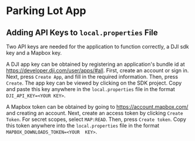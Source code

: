 # Parking Lot App

## Adding API Keys to `local.properties` File
Two API keys are needed for the application to function correctly, a DJI sdk key and a Mapbox key.

A DJI app key can be obtained by registering an application's bundle id at https://developer.dji.com/user/apps/#all. First, create an account or sign in. Next, press `Create App`, and fill in the required information. Then, press `Create`. The app key can be viewed by clicking on the SDK project. Copy and paste this key anywhere in the `local.properties` file in the format `DJI_API_KEY=<YOUR KEY>`.

A Mapbox token can be obtained by going to https://account.mapbox.com/ and creating an account. Next, create an access token by clicking `Create Token`. For secret scopes, select `MAP:READ`. Then, press `Create token`. Copy this token anywhere into the `local.properties` file in the format `MAPBOX_DOWNLOADS_TOKEN=<YOUR  KEY>`.